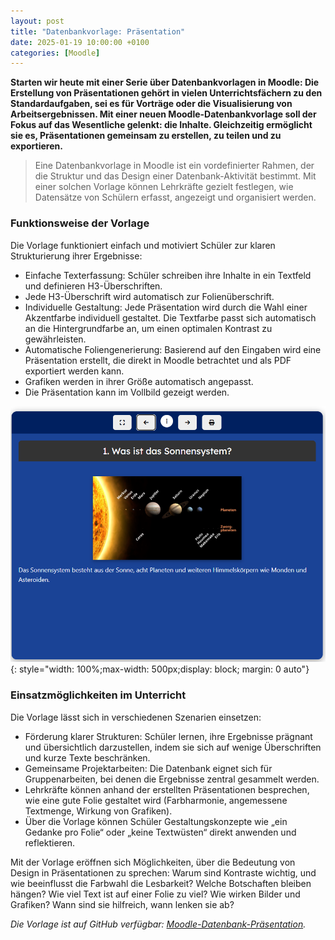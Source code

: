 ```yaml
---
layout: post
title: "Datenbankvorlage: Präsentation"
date: 2025-01-19 10:00:00 +0100
categories: [Moodle]
---
```

**Starten wir heute mit einer Serie über Datenbankvorlagen in Moodle: Die Erstellung von Präsentationen gehört in vielen Unterrichtsfächern zu den Standardaufgaben, sei es für Vorträge oder die Visualisierung von Arbeitsergebnissen. Mit einer neuen Moodle-Datenbankvorlage soll der Fokus auf das Wesentliche gelenkt: die Inhalte. Gleichzeitig ermöglicht sie es, Präsentationen gemeinsam zu erstellen, zu teilen und zu exportieren.**

>Eine Datenbankvorlage in Moodle ist ein vordefinierter Rahmen, der die Struktur und das Design einer Datenbank-Aktivität bestimmt. Mit einer solchen Vorlage können Lehrkräfte gezielt festlegen, wie Datensätze von Schülern erfasst, angezeigt und organisiert werden.

### Funktionsweise der Vorlage
Die Vorlage funktioniert einfach und motiviert Schüler zur klaren Strukturierung ihrer Ergebnisse:

- Einfache Texterfassung: Schüler schreiben ihre Inhalte in ein Textfeld und definieren H3-Überschriften.
- Jede H3-Überschrift wird automatisch zur Folienüberschrift.
- Individuelle Gestaltung: Jede Präsentation wird durch die Wahl einer Akzentfarbe individuell gestaltet. Die Textfarbe passt sich automatisch an die Hintergrundfarbe an, um einen optimalen Kontrast zu gewährleisten.
- Automatische Foliengenerierung: Basierend auf den Eingaben wird eine Präsentation erstellt, die direkt in Moodle betrachtet und als PDF exportiert werden kann.
- Grafiken werden in ihrer Größe automatisch angepasst.
- Die Präsentation kann im Vollbild gezeigt werden.

[![Screenshot einer Präsentation](/assets/images/2025-01-19-sonnensystem-presentation.png)](/assets/images/2025-01-19-sonnensystem-presentation.png){: style="width: 100%;max-width: 500px;display: block; margin: 0 auto"}

### Einsatzmöglichkeiten im Unterricht
Die Vorlage lässt sich in verschiedenen Szenarien einsetzen:

- Förderung klarer Strukturen: Schüler lernen, ihre Ergebnisse prägnant und übersichtlich darzustellen, indem sie sich auf wenige Überschriften und kurze Texte beschränken.
- Gemeinsame Projektarbeiten: Die Datenbank eignet sich für Gruppenarbeiten, bei denen die Ergebnisse zentral gesammelt werden.
- Lehrkräfte können anhand der erstellten Präsentationen besprechen, wie eine gute Folie gestaltet wird (Farbharmonie, angemessene Textmenge, Wirkung von Grafiken).
- Über die Vorlage können Schüler Gestaltungskonzepte wie „ein Gedanke pro Folie“ oder „keine Textwüsten“ direkt anwenden und reflektieren.

Mit der Vorlage eröffnen sich Möglichkeiten, über die Bedeutung von Design in Präsentationen zu sprechen: Warum sind Kontraste wichtig, und wie beeinflusst die Farbwahl die Lesbarkeit? Welche Botschaften bleiben hängen? Wie viel Text ist auf einer Folie zu viel?  Wie wirken Bilder und Grafiken? Wann sind sie hilfreich, wann lenken sie ab?

_Die Vorlage ist auf GitHub verfügbar: [Moodle-Datenbank-Präsentation](https://github.com/fdagner/presentation_moodle-database-preset/releases/)._